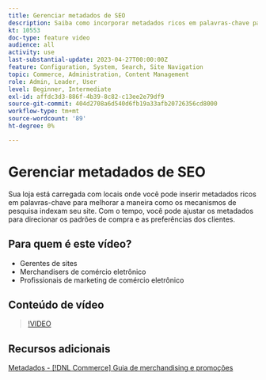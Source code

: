 ```yaml
---
title: Gerenciar metadados de SEO
description: Saiba como incorporar metadados ricos em palavras-chave para melhorar a maneira como os mecanismos de pesquisa indexam seu site.
kt: 10553
doc-type: feature video
audience: all
activity: use
last-substantial-update: 2023-04-27T00:00:00Z
feature: Configuration, System, Search, Site Navigation
topic: Commerce, Administration, Content Management
role: Admin, Leader, User
level: Beginner, Intermediate
exl-id: affdc3d3-886f-4b39-8c82-c13ee2e79df9
source-git-commit: 404d2708a6d540d6fb19a33afb20726356cd8000
workflow-type: tm+mt
source-wordcount: '89'
ht-degree: 0%

---
```


# Gerenciar metadados de SEO

Sua loja está carregada com locais onde você pode inserir metadados ricos em palavras-chave para melhorar a maneira como os mecanismos de pesquisa indexam seu site. Com o tempo, você pode ajustar os metadados para direcionar os padrões de compra e as preferências dos clientes.

## Para quem é este vídeo?

- Gerentes de sites
- Merchandisers de comércio eletrônico
- Profissionais de marketing de comércio eletrônico

## Conteúdo de vídeo

>[!VIDEO](https://video.tv.adobe.com/v/343750?quality=12&learn=on)

## Recursos adicionais

[Metadados - [!DNL Commerce] Guia de merchandising e promoções](https://experienceleague.adobe.com/docs/commerce-admin/marketing/seo/meta-data.html)
